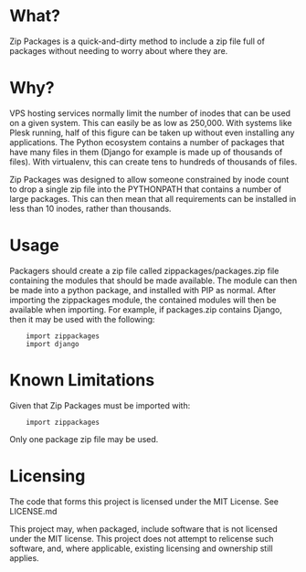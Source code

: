 What?
=====

Zip Packages is a quick-and-dirty method to include a zip file full of packages 
without needing to worry about where they are.

Why?
====

VPS hosting services normally limit the number of inodes that can be used on a
given system. This can easily be as low as 250,000. With systems like Plesk
running, half of this figure can be taken up without even installing any
applications. The Python ecosystem contains a number of packages that have many
files in them (Django for example is made up of thousands of files). With
virtualenv, this can create tens to hundreds of thousands of files.

Zip Packages was designed to allow someone constrained by inode count to drop a
single zip file into the PYTHONPATH that contains a number of large packages.
This can then mean that all requirements can be installed in less than 10
inodes, rather than thousands.

Usage
=====

Packagers should create a zip file called zippackages/packages.zip file
containing the modules that should be made available. The module can then be
made into a python package, and installed with PIP as normal. After importing
the zippackages module, the contained modules will then be available when
importing. For example, if packages.zip contains Django, then it may be used
with the following:

		import zippackages
		import django

Known Limitations
=================

Given that Zip Packages must be imported with:

		import zippackages

Only one package zip file may be used.

Licensing
=========

The code that forms this project is licensed under the MIT License. See
LICENSE.md

This project may, when packaged, include software that is not licensed under
the MIT license. This project does not attempt to relicense such software, and,
where applicable, existing licensing and ownership still applies.
